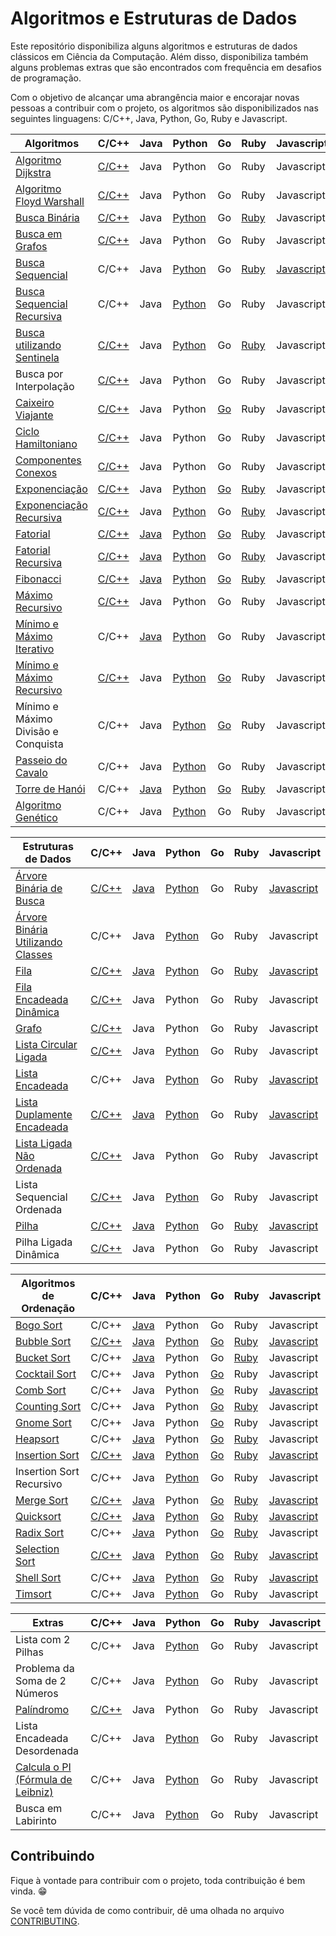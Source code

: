 # Algoritmos e Estruturas de Dados

Este repositório disponibiliza alguns algoritmos e estruturas de dados clássicos em Ciência da Computação. Além disso, disponibiliza também alguns problemas extras que são encontrados com frequência em desafios de programação.

Com o objetivo de alcançar uma abrangência maior e encorajar novas pessoas a contribuir com o projeto, os algoritmos são disponibilizados nas seguintes linguagens: C/C++, Java, Python, Go, Ruby e Javascript.

| Algoritmos                          | C/C++ | Java | Python | Go | Ruby | Javascript |
|-------------------------------------|-------|------|--------|----|------|------------|
| [Algoritmo Dijkstra][1]                  | [C/C++](/C/AlgoritmoDijkstra.c) | Java | Python | Go | Ruby | Javascript |
| [Algoritmo Floyd Warshall][2]             | [C/C++](/C/AlgoritmoFloydWarshall.c) | Java | Python | Go | Ruby | Javascript |
| [Busca Binária][5]                       | [C/C++](/C/BinarySearch.cpp) | Java | [Python](/Python/BuscaBinaria.py) | Go | [Ruby](/Ruby/BuscaBinaria.rb) | Javascript |
| [Busca em Grafos][6]                      | [C/C++](/C/BuscaEmGrafo.c) | Java | Python | Go | Ruby | Javascript |
| [Busca Sequencial][7]                    | C/C++ | Java | [Python](/Python/BuscaSequencial.py) | Go | [Ruby](/Ruby/BuscaSequencial.rb) | [Javascript](/Javascript/BuscaLinear.js) |
| [Busca Sequencial Recursiva][8]          | C/C++ | Java | [Python](/Python/BuscaSequencialRecursiva.py) | Go | Ruby | Javascript |
| [Busca utilizando Sentinela][9]          | [C/C++](/C/BuscaSentinela.c) | Java | [Python](/Python/BuscaSentinela.py) | Go | [Ruby](/Ruby/BuscaSentinela.rb) | Javascript |
| Busca por Interpolação          | [C/C++](/C/Interpolation_search.cpp) | Java | Python | Go | Ruby | Javascript |
| [Caixeiro Viajante][10]                   | [C/C++](/C/CaixeiroViajante.c) | Java | Python | [Go](/Go/caixeiroviajante/caixeiroviajante.go) | Ruby | Javascript |
| [Ciclo Hamiltoniano][11]                  | [C/C++](/C/CicloHamiltoniano.c) | Java | Python | Go | Ruby | Javascript |
| [Componentes Conexos][12]                 | [C/C++](/C/ComponentesConexos.c) | Java | Python | Go | Ruby | Javascript |
| [Exponenciação][13]                       | [C/C++](/C/Exponenciacao.c) | Java | [Python](/Python/Exponenciacao.py) | [Go](/Go/exponenciacao/exponenciacao.go) | [Ruby](/Ruby/Exponenciacao.rb) | Javascript |
| [Exponenciação Recursiva][14]             | [C/C++](/C/ExponenciacaoRecursiva.c) | Java | [Python](/Python/ExponenciacaoRecursiva.py) | Go | [Ruby](/Ruby/ExponenciacaoRecursiva.rb) | Javascript |
| [Fatorial][15]                            | [C/C++](/C/Fatorial.c) | [Java](/Java/Fatorial.java) | [Python](/Python/Fatorial.py) | [Go](/Go/fatorial/fatorial.go) | [Ruby](/Ruby/Fatorial.rb) | Javascript |
| [Fatorial Recursiva][16]                  | [C/C++](/C/FatorialRecursiva.c) | [Java](/Java/FatorialRecursiva.java) | [Python](/Python/FatorialRecursiva.py) | Go | [Ruby](/Ruby/Fatorial.rb) | Javascript |
| [Fibonacci][17]                           | [C/C++](/C/Fibonacci.cpp) | [Java](/Java/Fibonacci.java) | [Python](/Python/Fibonacci.py) | [Go](/Go/fibonacci/fibonacci.go) | [Ruby](/Ruby/Fibonacci.rb) | Javascript |
| [Máximo Recursivo][26]                    | [C/C++](/C/MaxRecursivo.c) | Java | Python | Go | Ruby | Javascript |
| [Mínimo e Máximo Iterativo][27]           | C/C++ | [Java](/Java/MaxMinArray.java) | [Python](/Python/MinMaxIterativo.py) | Go | Ruby | Javascript |
| [Mínimo e Máximo Recursivo][28]           | [C/C++](/C/MaxMinRecursivo.c) | Java | [Python](/Python/MaxMinRecursivo.py) | [Go](/Go/maximominimo/MaximoMinimo.go) | Ruby | Javascript |
| Mínimo e Máximo Divisão e Conquista | C/C++ | Java | [Python](/Python/MaxRecursivoDC.py) | [Go](/Go/maximominimo/MaximoMinimo.go) | Ruby | Javascript |
| [Passeio do Cavalo][30]                   | C/C++ | Java | [Python](/Python/PasseioDoCavalo.py) | Go | Ruby | Javascript |
| [Torre de Hanói][33]                      | C/C++ | [Java](/Java/TorreDeHanoi.java) | [Python](/Python/TorreDeHanoi.py) | [Go](/Go/hanoi/hanoi.go) | [Ruby](/Ruby/Hanoi.rb) | Javascript |
| [Algoritmo Genético][51]                  | C/C++ | Java | [Python](/Python/genetic_algorithm.py) | Go | Ruby | Javascript |

| Estruturas de Dados                 | C/C++ | Java | Python | Go | Ruby | Javascript |
|-------------------------------------|-------|------|--------|----|------|------------|
| [Árvore Binária de Busca][3]        | [C/C++](/C/ArvoreBinariaDeBusca.c) | [Java](/Java/ArvoreDeBuscaBinaria.java) | [Python](/Python/arvore_binaria_de_busca.py) | Go | Ruby | [Javascript](/Javascript/ArvoreDeBuscaBinaria.js) |
| [Árvore Binária Utilizando Classes][4]   | C/C++ | Java | [Python](/Python/BinaryTree.py) | Go | Ruby | Javascript |
| [Fila][18]                                | [C/C++](/C/Fila.c) | [Java](/Java/Fila.java) | [Python](/Python/Fila.py) | Go | [Ruby](/Ruby/Fila.rb) | [Javascript](/Javascript/Fila.js) |
| [Fila Encadeada Dinâmica][19]             | [C/C++](/C/FilaEncadeadaDinamica.c) | Java | Python | Go | Ruby | Javascript |
| [Grafo][20]                               | [C/C++](/C/Grafos.c) | Java | Python | Go | Ruby | Javascript |
| [Lista Circular Ligada][52]               | [C/C++](/C/ListaCircularLigada.c) | Java | [Python](/Python/ListaEncadeadaCircular.py) | Go | Ruby | Javascript |
| [Lista Encadeada][22]                     | C/C++ | Java | [Python](/Python/ListaEncadeada.py) | Go | Ruby | [Javascript](/Javascript/ListaSimplesmenteEncadeada.js) |
| [Lista Duplamente Encadeada][23]          | [C/C++](/C/ListaDuplamenteEncadeada.c) | [Java](/Java/ListaDuplamenteEncadeada.java) | [Python](/Python/ListaDuplamenteEncadeada.py) | Go | Ruby | [Javascript](/Javascript/ListaDumplamenteEncadeada.js) |
| [Lista Ligada Não Ordenada][24]           | [C/C++](/C/ListaLigadaNaoOrdenada.c) | Java | Python | Go | Ruby | Javascript |
| Lista Sequencial Ordenada           | [C/C++](/C/ListaSequencialOrdenada.c) | Java | [Python](/Python/ListaSequencialOrdenada.py) | Go | Ruby | Javascript |
| [Pilha][31]                               | [C/C++](/C/Pilha.c) | [Java](/Java/Pilha.java) | [Python](/Python/Pilha.py) | Go | [Ruby](/Ruby/Pilha.rb) | [Javascript](/Javascript/Pilha.js) |
| Pilha Ligada Dinâmica               | [C/C++](/C/PilhaLigadaDinamica.c) | Java | Python | Go | Ruby | Javascript |

| Algoritmos de Ordenação             | C/C++ | Java | Python | Go | Ruby | Javascript |
|-------------------------------------|-------|------|--------|----|------|------------|
| [Bogo Sort][34]                     | C/C++ | [Java](/Java/BogoSort.java) | Python | Go | Ruby | Javascript |
| [Bubble Sort][35]                         | [C/C++](/C/BubbleSort.cpp) | [Java](/Java/BubbleSort.java) | [Python](/Python/bubble_sort.py) | [Go](/Go/bubbleSort/bubbleSort.go) | [Ruby](/Ruby/bubble_sort.rb) | [Javascript](/Javascript/BurbbleSort.js) |
| [Bucket Sort][36]                     | C/C++ | [Java](/Java/BucketSort.java) | Python | Go | [Ruby](/Ruby/bucket_sort.rb) | Javascript |
| [Cocktail Sort][37]                       | C/C++ | Java | Python | [Go](/Go/cocktailsort/cocktailsort.go) | Ruby | Javascript |
| [Comb Sort][38]                           | C/C++ | Java | Python | [Go](/Go/combsort/combsort.go) | Ruby | [Javascript](/Javascript/CombSort.js) |
| [Counting Sort][39]                       | C/C++ | Java | Python | [Go](/Go/countingsort/countingsort.go) | [Ruby](/Ruby/count_sort.rb) | Javascript |
| [Gnome Sort][40]                          | C/C++ | Java | Python | [Go](/Go/gnomesort/gnomesort.go) | Ruby | Javascript |
| [Heapsort][41]                            | C/C++ | [Java](/Java/HeapSort.java) | Python | [Go](/Go/heapsort/heapsort.go) | [Ruby](/Ruby/heap_sort.rb) | Javascript |
| [Insertion Sort][42]                      | [C/C++](/C/InsertionSort.cpp) | [Java](/Java/InsertionSort.java) | [Python](/Python/InsertionSortIterativo.py) | [Go](/Go/insertionsort/insertionsort.go) | [Ruby](/Ruby/insertion_sort.rb) | [Javascript](/Javascript/InsertionSort.js) |
| Insertion Sort Recursivo            | C/C++ | Java | [Python](/Python/InsertionSortRecursivo.py) | Go | Ruby | Javascript |
| [Merge Sort][44]                          | [C/C++](/C/MergeSort.c) | [Java](/Java/Mergesort.java) | Python | [Go](/Go/mergesort/mergesort.go) | [Ruby](/Ruby/merge_sort.rb) | [Javascript](/Javascript/MergeSort.js) |
| [Quicksort][45]                           | [C/C++](/C/QuickSort.cpp) | [Java](/Java/Quicksort.java) | [Python](/Python/QuickSort.py) | [Go](/Go/quicksort/quicksort.go) | [Ruby](/Ruby/quick_sort.rb) | [Javascript](/Javascript/QuickSort.js) |
| [Radix Sort][46]                          | C/C++ | [Java](/Java/RadixSort.java) | Python | [Go](/Go/radixsort/radixsort.go) | [Ruby](/Ruby/radix_sort.rb) | Javascript |
| [Selection Sort][47]                      | [C/C++](/C/SelectionSort.cpp) | [Java](/Java/SelectionSort.java) | [Python](/Python/SelectionSort.py) | [Go](/Go/selectionsort/selectionsort.go) | [Ruby](/Ruby/selection_sort.rb) | [Javascript](/Javascript/SelectionSort.js) |
| [Shell Sort][48]                          | C/C++ | [Java](/Java/ShellSort.java) | [Python](/Python/shellSort.py) | [Go](/Go/shellsort/shellsort.go) | Ruby | [Javascript](/Javascript/ShellSort.js) |
| [Timsort][53]                             | C/C++ | Java | [Python](/Python/timsort.py) | Go | Ruby | Javascript |

| Extras                              | C/C++ | Java | Python | Go | Ruby | Javascript |
|-------------------------------------|-------|------|--------|----|------|------------|
| Lista com 2 Pilhas                  | C/C++ | Java | [Python](/Python/ListaComPilhas.py) | Go | Ruby | Javascript |
| Problema da Soma de 2 Números       | C/C++ | Java | [Python](/Python/Soma2Numeros.py) | Go | Ruby | Javascript |
| [Palíndromo][49]                    | [C/C++](/C/Palindromo.c) | Java | Python | Go | Ruby | Javascript |
| Lista Encadeada Desordenada         | C/C++ | Java | [Python](/Python/ListaEncadeadaDesordenada.py) | Go | Ruby | Javascript |
| [Calcula o PI (Fórmula de Leibniz)][50] | C/C++ | Java | [Python](/Python/calculate_pi.py) | Go | Ruby | Javascript |
| Busca em Labirinto                  | C/C++ | Java | [Python](/Python/busca_em_labirinto.py) | Go | Ruby | Javascript |

## Contribuindo

Fique à vontade para contribuir com o projeto, toda contribuição é bem vinda. :grin:

Se você tem dúvida de como contribuir, dê uma olhada no arquivo [CONTRIBUTING](CONTRIBUTING.md).

[1]: https://pt.wikipedia.org/wiki/Algoritmo_de_Dijkstra
[2]: https://pt.wikipedia.org/wiki/Algoritmo_de_Floyd-Warshall
[3]: https://pt.wikipedia.org/wiki/%C3%81rvore_bin%C3%A1ria_de_busca
[4]: https://pt.wikipedia.org/wiki/%C3%81rvore_bin%C3%A1ria
[5]: https://www.ime.usp.br/~pf/analise_de_algoritmos/aulas/binarysearch.html
[6]: http://www.professeurs.polymtl.ca/michel.gagnon/Disciplinas/Bac/Grafos/Busca/busca.html
[7]: https://pt.wikipedia.org/wiki/Busca_linear
[8]: https://pt.wikipedia.org/wiki/Busca_linear
[9]: https://updatedcode.wordpress.com/2015/06/16/busca-sequencial-com-sentinela/
[10]: https://pt.wikipedia.org/wiki/Problema_do_caixeiro-viajante
[11]: https://pt.wikipedia.org/wiki/Caminho_hamiltoniano
[12]: https://www.ime.usp.br/~pf/algoritmos_para_grafos/aulas/components.html
[13]: https://pt.wikipedia.org/wiki/Exponencia%C3%A7%C3%A3o
[14]: https://pt.wikipedia.org/wiki/Exponencia%C3%A7%C3%A3o
[15]: https://pt.wikipedia.org/wiki/Fatorial
[16]: https://pt.wikipedia.org/wiki/Fatorial
[17]: https://pt.wikipedia.org/wiki/Sequ%C3%AAncia_de_Fibonacci
[18]: https://pt.wikipedia.org/wiki/FIFO
[19]: https://www.ime.usp.br/~pf/algoritmos/aulas/lista.html
[20]: https://pt.wikipedia.org/wiki/Teoria_dos_grafos
[22]: https://pt.wikipedia.org/wiki/Lista_ligada
[23]: https://pt.wikipedia.org/wiki/Lista_duplamente_ligada
[24]: https://www.ime.usp.br/~pf/algoritmos/aulas/lista.html
[26]: https://www.ime.usp.br/~pf/algoritmos/aulas/recu.html
[27]: https://www.ime.usp.br/~pf/algoritmos/aulas/recu.html
[28]: https://www.ime.usp.br/~pf/algoritmos/aulas/recu.html
[30]: https://pt.wikipedia.org/wiki/Problema_do_cavalo
[31]: https://pt.wikipedia.org/wiki/LIFO
[33]: https://pt.wikipedia.org/wiki/Torre_de_Han%C3%B3i
[34]: https://pt.wikipedia.org/wiki/Bogosort
[35]: https://pt.wikipedia.org/wiki/Bubble_sort
[36]: https://pt.wikipedia.org/wiki/Bucket_sort
[37]: https://pt.wikipedia.org/wiki/Cocktail_sort
[38]: https://pt.wikipedia.org/wiki/Comb_sort
[39]: https://pt.wikipedia.org/wiki/Counting_sort
[40]: https://pt.wikipedia.org/wiki/Gnome_sort
[41]: https://pt.wikipedia.org/wiki/Heapsort
[42]: https://pt.wikipedia.org/wiki/Insertion_sort
[44]: https://pt.wikipedia.org/wiki/Merge_sort
[45]: https://pt.wikipedia.org/wiki/Quicksort
[46]: https://pt.wikipedia.org/wiki/Radix_sort
[47]: https://pt.wikipedia.org/wiki/Selection_sort
[48]: https://pt.wikipedia.org/wiki/Shell_sort
[49]: https://pt.wikipedia.org/wiki/Pal%C3%ADndromo
[50]: https://pt.wikipedia.org/wiki/F%C3%B3rmula_de_Leibniz_para_%CF%80
[51]: https://pt.wikipedia.org/wiki/Algoritmo_gen%C3%A9tico
[52]: https://www.youtube.com/watch?v=bxwIm3F6aaQ
[53]: https://en.wikipedia.org/wiki/Timsort
